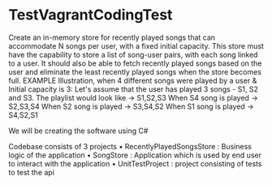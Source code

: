 # TestVagrantCodingTest



Create an in-memory store for recently played songs that can accommodate N songs per user, with a fixed initial capacity. 
This store must have the capability to store a list of song-user pairs, with each song linked to a user. It should also be able to fetch recently played songs based on the user and eliminate the least recently played songs when the store becomes full.
EXAMPLE
Illustration, when 4 different songs were played by a user & Initial capacity is 3: 
Let's assume that the user has played 3 songs - S1, S2 and S3.
The playlist would look like -> S1,S2,S3
When S4 song is played -> S2,S3,S4 
When S2 song is played -> S3,S4,S2 
When S1 song is played -> S4,S2,S1


We will be creating the software using C#

Codebase consists of 3 projects
	• RecentlyPlayedSongsStore : Business logic of the application
	• SongStore : Application which is used by end user to interact with the application
	• UnitTestProject : project consisting of tests to test the api 
